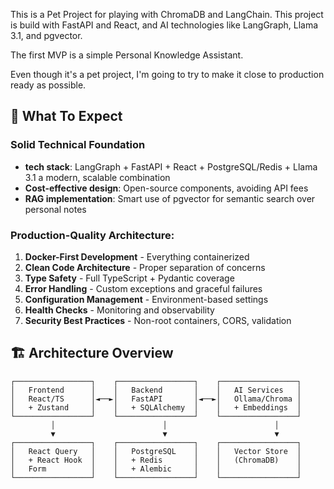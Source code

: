 This is a Pet Project for playing with ChromaDB and LangChain. This project is build with FastAPI and React, and AI technologies like LangGraph, Llama 3.1, and pgvector.

The first MVP is a simple Personal Knowledge Assistant. 

Even though it's a pet project, I'm going to try to make it close to production ready as possible.

## **🎉 What To Expect**

### **Solid Technical Foundation**

- **tech stack**: LangGraph + FastAPI + React + PostgreSQL/Redis + Llama 3.1 a modern, scalable combination
- **Cost-effective design**: Open-source components, avoiding API fees
- **RAG implementation**: Smart use of pgvector for semantic search over personal notes

### **Production-Quality Architecture:**

1. **Docker-First Development** - Everything containerized
2. **Clean Code Architecture** - Proper separation of concerns
3. **Type Safety** - Full TypeScript + Pydantic coverage
4. **Error Handling** - Custom exceptions and graceful failures
5. **Configuration Management** - Environment-based settings
6. **Health Checks** - Monitoring and observability
7. **Security Best Practices** - Non-root containers, CORS, validation


## 🏗️ Architecture Overview

```
┌─────────────────┐    ┌─────────────────┐    ┌─────────────────┐
│   Frontend      │    │   Backend       │    │   AI Services   │
│   React/TS      │◄──►│   FastAPI       │◄──►│   Ollama/Chroma │
│   + Zustand     │    │   + SQLAlchemy  │    │   + Embeddings  │
└─────────────────┘    └─────────────────┘    └─────────────────┘
         │                        │                        │
         ▼                        ▼                        ▼
┌─────────────────┐    ┌─────────────────┐    ┌─────────────────┐
│   React Query   │    │   PostgreSQL    │    │   Vector Store  │
│   + React Hook  │    │   + Redis       │    │   (ChromaDB)    │
│   Form          │    │   + Alembic     │    │                 │
└─────────────────┘    └─────────────────┘    └─────────────────┘
```
